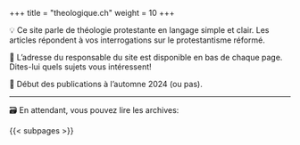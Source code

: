 +++
title = "theologique.ch"
weight = 10
+++


💡 Ce site parle de théologie protestante en langage simple et clair.
Les articles répondent à vos interrogations sur le protestantisme réformé.

📮 L’adresse du responsable du site est disponible en bas de chaque page.
Dites-lui quels sujets vous intéressent!

🍂 Début des publications à l’automne 2024 (ou pas).

----

🗃️ En attendant, vous pouvez lire les archives:

{{< subpages >}}
